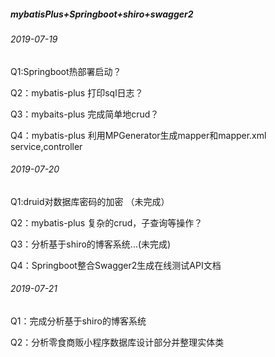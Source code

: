 ##### mybatisPlus+Springboot+shiro+swagger2

###### 2019-07-19

Q1:Springboot热部署启动？

Q2：mybatis-plus 打印sql日志？

Q3：mybaits-plus 完成简单地crud？

Q4：mybatis-plus 利用MPGenerator生成mapper和mapper.xml service,controller

###### 2019-07-20

Q1:druid对数据库密码的加密 （未完成）

Q2：mybatis-plus 复杂的crud，子查询等操作？

Q3：分析基于shiro的博客系统...(未完成)

Q4：Springboot整合Swagger2生成在线测试API文档

###### 2019-07-21

Q1：完成分析基于shiro的博客系统

Q2：分析零食商贩小程序数据库设计部分并整理实体类
